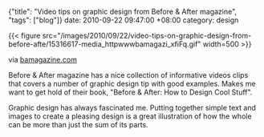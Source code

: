{"title": "Video tips on graphic design from Before & After magazine", "tags": ["blog"]}
date: 2010-09-22 09:47:00 +08:00
category: design

{{< figure src="/images/2010/09/22/video-tips-on-graphic-design-from-before-afte/15316617-media_httpwwwbamagazi_xfiFq.gif" width=500 >}}

via [bamagazine.com](http://www.bamagazine.com/Articles.asp?ID=172)

Before & After magazine has a nice collection of informative videos clips that covers a number of graphic design tip with good examples. Makes me want to get hold of their book, "Before & After: How to Design Cool Stuff".

Graphic design has always fascinated me. Putting together simple text and images to create a pleasing design is a great illustration of how the whole can be more than just the sum of its parts.

